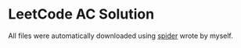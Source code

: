 # LeetCode AC Solution

All files were automatically downloaded using [spider](https://github.com/AristoChen/LeetCode-AC-Code-Crawler) wrote by myself. 
